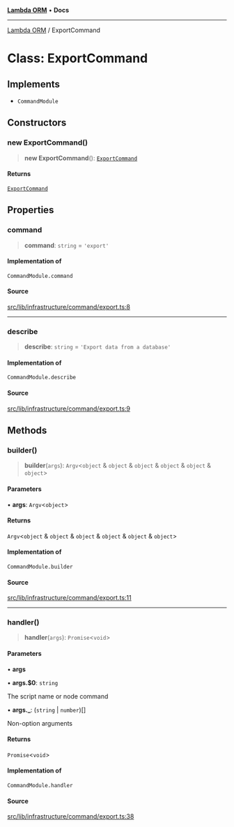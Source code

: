 [**Lambda ORM**](../README.md) • **Docs**

***

[Lambda ORM](../README.md) / ExportCommand

# Class: ExportCommand

## Implements

- `CommandModule`

## Constructors

### new ExportCommand()

> **new ExportCommand**(): [`ExportCommand`](ExportCommand.md)

#### Returns

[`ExportCommand`](ExportCommand.md)

## Properties

### command

> **command**: `string` = `'export'`

#### Implementation of

`CommandModule.command`

#### Source

[src/lib/infrastructure/command/export.ts:8](https://github.com/lambda-orm/lambdaorm-cli/blob/30101ce1a86702ef155744728c8b0f15d7d5e344/src/lib/infrastructure/command/export.ts#L8)

***

### describe

> **describe**: `string` = `'Export data from a database'`

#### Implementation of

`CommandModule.describe`

#### Source

[src/lib/infrastructure/command/export.ts:9](https://github.com/lambda-orm/lambdaorm-cli/blob/30101ce1a86702ef155744728c8b0f15d7d5e344/src/lib/infrastructure/command/export.ts#L9)

## Methods

### builder()

> **builder**(`args`): `Argv`\<`object` & `object` & `object` & `object` & `object` & `object`\>

#### Parameters

• **args**: `Argv`\<`object`\>

#### Returns

`Argv`\<`object` & `object` & `object` & `object` & `object` & `object`\>

#### Implementation of

`CommandModule.builder`

#### Source

[src/lib/infrastructure/command/export.ts:11](https://github.com/lambda-orm/lambdaorm-cli/blob/30101ce1a86702ef155744728c8b0f15d7d5e344/src/lib/infrastructure/command/export.ts#L11)

***

### handler()

> **handler**(`args`): `Promise`\<`void`\>

#### Parameters

• **args**

• **args.$0**: `string`

The script name or node command

• **args.\_**: (`string` \| `number`)[]

Non-option arguments

#### Returns

`Promise`\<`void`\>

#### Implementation of

`CommandModule.handler`

#### Source

[src/lib/infrastructure/command/export.ts:38](https://github.com/lambda-orm/lambdaorm-cli/blob/30101ce1a86702ef155744728c8b0f15d7d5e344/src/lib/infrastructure/command/export.ts#L38)
